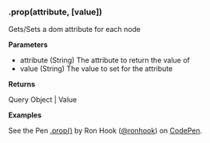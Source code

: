 ### .prop(attribute, [value])

Gets/Sets a dom attribute for each node 

**Parameters**

- attribute (String) The attribute to return the value of
- value (String) The value to set for the attribute

**Returns** 

Query Object | Value

**Examples**

<p data-height="300" data-theme-id="30862" data-slug-hash="Gvvjao" data-default-tab="js,result" data-user="ronhook" data-embed-version="2" data-pen-title=".prop()" class="codepen">See the Pen <a href="https://codepen.io/ronhook/pen/Gvvjao/">.prop()</a> by Ron Hook (<a href="https://codepen.io/ronhook">@ronhook</a>) on <a href="https://codepen.io">CodePen</a>.</p>
<script async src="https://production-assets.codepen.io/assets/embed/ei.js"> </script>

